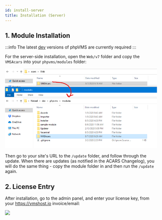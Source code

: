 ```yaml
---
id: install-server
title: Installation (Server)
---
```


## 1. Module Installation

:::info
The latest [dev](http://downloads.phpvms.net/phpvms-7.0.0-dev.tar.gz) versions of phpVMS are currently required
:::

For the server-side installation, open the `Web/v7` folder and copy the `VMSAcars` into your `phpvms/modules` folder:

![](img/copy_module_folder.png)

Then go to your site's URL to the `/update` folder, and follow through the update. When there are updates (as notified in the ACARS Changelog), you will do the same thing - copy the module folder in and then run the `/update` again.

## 2. License Entry

After installation, go to the admin panel, and enter your license key, from your https://vmshost.io invoice/email:

![](img/module_config.png)
